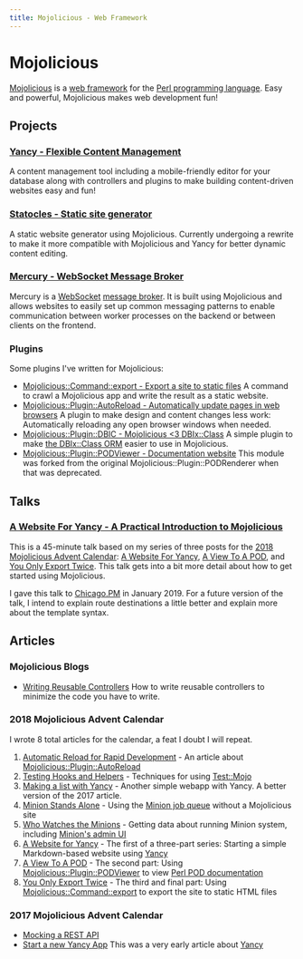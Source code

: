 ```yaml
---
title: Mojolicious - Web Framework
---
```


# Mojolicious

[Mojolicious](http://mojolicious.org) is a [web
framework](https://en.wikipedia.org/wiki/Web_framework) for the [Perl
programming language](http://perl.org). Easy and powerful, Mojolicious
makes web development fun!

## Projects

### [Yancy - Flexible Content Management](http://preaction.me/yancy)

A content management tool including a mobile-friendly editor for your
database along with controllers and plugins to make building
content-driven websites easy and fun!

### [Statocles - Static site generator](http://preaction.me/statocles)

A static website generator using Mojolicious. Currently
undergoing a rewrite to make it more compatible with Mojolicious and
Yancy for better dynamic content editing.

### [Mercury - WebSocket Message Broker](http://preaction.me/mercury)

Mercury is a [WebSocket](https://en.wikipedia.org/wiki/WebSocket)
[message broker](https://en.wikipedia.org/wiki/Message_broker). It is
built using Mojolicious and allows websites to easily set up common
messaging patterns to enable communication between worker processes on
the backend or between clients on the frontend.

### Plugins

Some plugins I've written for Mojolicious:

* [Mojolicious::Command::export - Export a site to static files](http://metacpan.org/pod/Mojolicious::Command::export)
  A command to crawl a Mojolicious app and write the result as
  a static website.
* [Mojolicious::Plugin::AutoReload - Automatically update pages in web browsers](http://metacpan.org/pod/Mojolicious::Plugin::AutoReload)
  A plugin to make design and content changes less work: Automatically
  reloading any open browser windows when needed.
* [Mojolicious::Plugin::DBIC - Mojolicious &lt;3 DBIx::Class](http://metacpan.org/pod/Mojolicious::Plugin::DBIC)
  A simple plugin to make [the DBIx::Class ORM](https://metacpan.org/pod/DBIx::Class)
  easier to use in Mojolicious.
* [Mojolicious::Plugin::PODViewer - Documentation website](http://metacpan.org/pod/Mojolicious::Plugin::PODViewer)
  This module was forked from the original Mojolicious::Plugin::PODRenderer when that was deprecated.

## Talks

### [A Website For Yancy - A Practical Introduction to Mojolicious](talks/a-website-for-yancy-chicago-pm-2019)

This is a 45-minute talk based on my series of three posts for the [2018
Mojolicious Advent Calendar](http://mojolicious.io): [A Website For
Yancy](https://mojolicious.io/blog/2018/12/17/a-website-for-yancy/), [A
View To A POD](https://mojolicious.io/blog/2018/12/18/a-view-to-a-pod/),
and [You Only Export
Twice](https://mojolicious.io/blog/2018/12/19/you-only-export-twice/).
This talk gets into a bit more detail about how to get started using
Mojolicious.

I gave this talk to [Chicago.PM](http://chicago.pm.org) in January 2019.
For a future version of the talk, I intend to explain route destinations
a little better and explain more about the template syntax.

## Articles

### Mojolicious Blogs

* [Writing Reusable Controllers](https://mojolicious.io/blog/2019/01/21/writing-reusable-controllers/) How to write reusable controllers to minimize the code you have to write.

### 2018 Mojolicious Advent Calendar

I wrote 8 total articles for the calendar, a feat I doubt I will repeat.

1. [Automatic Reload for Rapid Development](https://mojolicious.io/blog/2018/12/02/automatic-reload-for-rapid-development/) - An article about [Mojolicious::Plugin::AutoReload](http://metacpan.org/pod/Mojolicious::Plugin::AutoReload)
2. [Testing Hooks and Helpers](https://mojolicious.io/blog/2018/12/04/testing-hooks-and-helpers/) - Techniques for using [Test::Mojo](http://mojolicious.org/perldoc/Test/Mojo)
3. [Making a list with Yancy](https://mojolicious.io/blog/2018/12/06/making-a-list-with-yancy/) - Another simple webapp with Yancy. A better version of the 2017 article.
4. [Minion Stands Alone](https://mojolicious.io/blog/2018/12/10/minion-stands-alone/) - Using the [Minion job queue](http://mojolicious.org/perldoc/Minion) without a Mojolicious site
5. [Who Watches the Minions](https://mojolicious.io/blog/2018/12/11/who-watches-the-minions/) - Getting data about running Minion system, including [Minion's admin UI](https://mojolicious.org/perldoc/Mojolicious/Plugin/Minion/Admin)
6. [A Website for Yancy](https://mojolicious.io/blog/2018/12/17/a-website-for-yancy/) - The first of a three-part series: Starting a simple Markdown-based website using [Yancy](http://preaction.me/yancy)
7. [A View To A POD](https://mojolicious.io/blog/2018/12/18/a-view-to-a-pod/) - The second part: Using [Mojolicious::Plugin::PODViewer](http://metacpan.org/pod/Mojolicious::Plugin::PODViewer) to view [Perl POD documentation](https://perldoc.pl/perlpod)
8. [You Only Export Twice](https://mojolicious.io/blog/2018/12/19/you-only-export-twice/) - The third and final part: Using [Mojolicious::Command::export](http://metacpan.org/pod/Mojolicious::Command::export) to export the site to static HTML files

### 2017 Mojolicious Advent Calendar

* [Mocking a REST API](https://mojolicious.io/blog/2017/12/08/day-8-mocking-a-rest-api/)
* [Start a new Yancy App](https://mojolicious.io/blog/2017/12/15/day-15-start-a-new-yancy-app/) This was a very early article about [Yancy](http://preaction.me/yancy)

<!-- ## Related Topics -->
